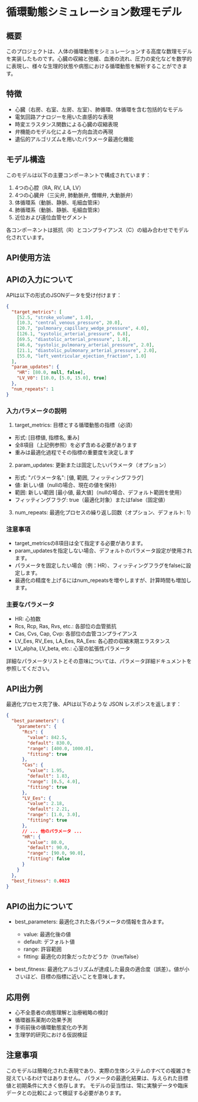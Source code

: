# 循環動態シミュレーション数理モデル

## 概要

このプロジェクトは、人体の循環動態をシミュレーションする高度な数理モデルを実装したものです。心臓の収縮と弛緩、血液の流れ、圧力の変化などを数学的に表現し、様々な生理的状態や病態における循環動態を解析することができます。

## 特徴

- 心臓（右房、右室、左房、左室）、肺循環、体循環を含む包括的なモデル
- 電気回路アナロジーを用いた直感的な表現
- 時変エラスタンス関数による心臓の収縮表現
- 弁機能のモデル化による一方向血流の再現
- 遺伝的アルゴリズムを用いたパラメータ最適化機能

## モデル構造

このモデルは以下の主要コンポーネントで構成されています：

1. 4つの心腔（RA, RV, LA, LV）
2. 4つの心臓弁（三尖弁, 肺動脈弁, 僧帽弁, 大動脈弁）
3. 体循環系（動脈、静脈、毛細血管床）
4. 肺循環系（動脈、静脈、毛細血管床）
5. 近位および遠位血管セグメント

各コンポーネントは抵抗（R）とコンプライアンス（C）の組み合わせでモデル化されています。



## API使用方法

## APIの入力について
APIは以下の形式のJSONデータを受け付けます：
```json
{
  "target_metrics": [
    [52.5, "stroke_volume", 1.0],
    [10.3, "central_venous_pressure", 20.0],
    [20.7, "pulmonary_capillary_wedge_pressure", 4.0],
    [126.1, "systolic_arterial_pressure", 0.8],
    [69.5, "diastolic_arterial_pressure", 1.0],
    [46.6, "systolic_pulmonary_arterial_pressure", 2.0],
    [21.1, "diastolic_pulmonary_arterial_pressure", 2.0],
    [55.0, "left_ventricular_ejection_fraction", 1.0]
  ],
  "param_updates": {
    "HR": [80.0, null, false],
    "LV_V0": [10.0, [5.0, 15.0], true]
  },
  "num_repeats": 1
}
```
### 入力パラメータの説明

1. target_metrics: 目標とする循環動態の指標（必須）

  * 形式: [目標値, 指標名, 重み]
  * 全8項目（上記例参照）を必ず含める必要があります
  * 重みは最適化過程でその指標の重要度を決定します

2. param_updates: 更新または固定したいパラメータ（オプション）

  * 形式: "パラメータ名": [値, 範囲, フィッティングフラグ]
  * 値: 新しい値（nullの場合、現在の値を保持）
  * 範囲: 新しい範囲 [最小値, 最大値]（nullの場合、デフォルト範囲を使用）
  * フィッティングフラグ: true（最適化対象）またはfalse（固定値）

3. num_repeats: 最適化プロセスの繰り返し回数（オプション、デフォルト: 1）

### 注意事項

* target_metricsの8項目は全て指定する必要があります。
* param_updatesを指定しない場合、デフォルトのパラメータ設定が使用されます。
* パラメータを固定したい場合（例：HR）、フィッティングフラグをfalseに設定します。
* 最適化の精度を上げるにはnum_repeatsを増やしますが、計算時間も増加します。

### 主要なパラメータ

* HR: 心拍数
* Rcs, Rcp, Ras, Rvs, etc.: 各部位の血管抵抗
* Cas, Cvs, Cap, Cvp: 各部位の血管コンプライアンス
* LV_Ees, RV_Ees, LA_Ees, RA_Ees: 各心腔の収縮末期エラスタンス
* LV_alpha, LV_beta, etc.: 心室の拡張性パラメータ

詳細なパラメータリストとその意味については、パラメータ詳細ドキュメントを参照してください。

## API出力例

最適化プロセス完了後、APIは以下のような JSON レスポンスを返します：

```json
{
  "best_parameters": {
    "parameters": {
      "Rcs": {
        "value": 842.5,
        "default": 830.0,
        "range": [400.0, 1000.0],
        "fitting": true
      },
      "Cas": {
        "value": 1.95,
        "default": 1.83,
        "range": [0.5, 4.0],
        "fitting": true
      },
      "LV_Ees": {
        "value": 2.18,
        "default": 2.21,
        "range": [1.0, 3.0],
        "fitting": true
      },
      // ... 他のパラメータ ...
      "HR": {
        "value": 80.0,
        "default": 90.0,
        "range": [90.0, 90.0],
        "fitting": false
      }
    }
  },
  "best_fitness": 0.0023
}
```

## APIの出力について

* best_parameters: 最適化された各パラメータの情報を含みます。

  * value: 最適化後の値
  * default: デフォルト値
  * range: 許容範囲
  * fitting: 最適化の対象だったかどうか（true/false）


* best_fitness: 最適化アルゴリズムが達成した最良の適合度（誤差）。値が小さいほど、目標の指標に近いことを意味します。

## 応用例

* 心不全患者の病態理解と治療戦略の検討
* 循環器系薬剤の効果予測
* 手術前後の循環動態変化の予測
* 生理学的研究における仮説検証

## 注意事項

このモデルは簡略化された表現であり、実際の生体システムのすべての複雑さを捉えているわけではありません。
パラメータの最適化結果は、与えられた目標値と初期条件に大きく依存します。
モデルの妥当性は、常に実験データや臨床データとの比較によって検証する必要があります。